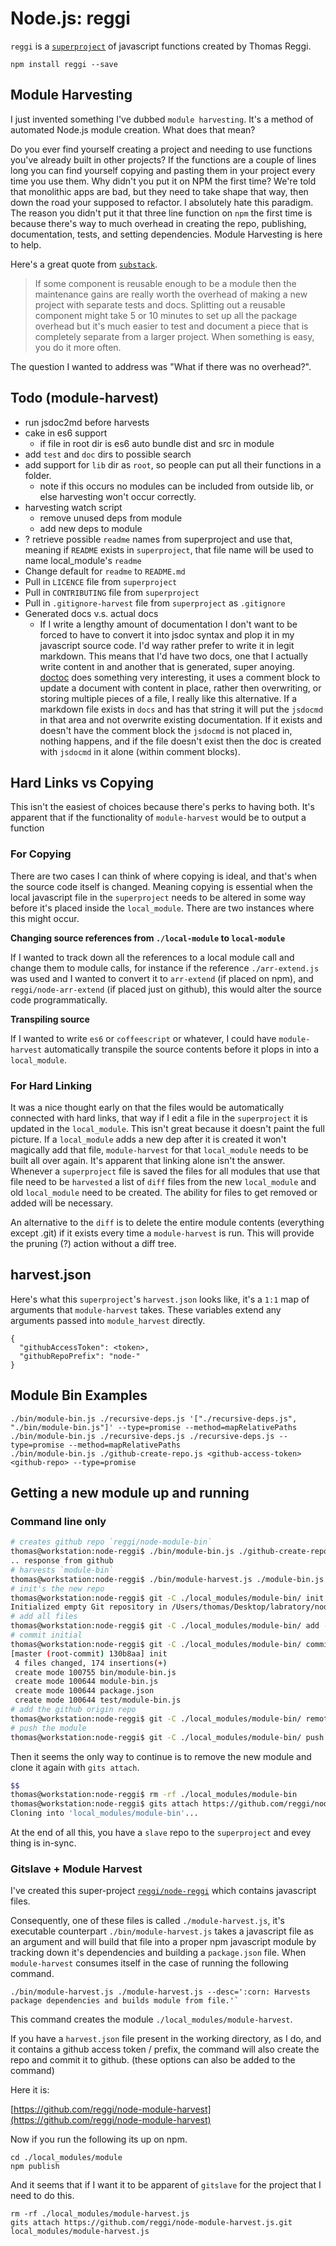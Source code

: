 # Node.js: reggi

`reggi` is a [`superproject`](http://gitslave.sourceforge.net/) of javascript functions created by Thomas Reggi.

```
npm install reggi --save
```

## Module Harvesting

I just invented something I've dubbed `module harvesting`. It's a method of automated Node.js module creation. What does that mean?

Do you ever find yourself creating a project and needing to use functions you've already built in other projects? If the functions are a couple of lines long you can find yourself copying and pasting them in your project every time you use them. Why didn't you put it on NPM the first time? We're told that monolithic apps are bad, but they need to take shape that way, then down the road your supposed to refactor. I absolutely hate this paradigm. The reason you didn't put it that three line function on `npm` the first time is because there's way to much overhead in creating the repo, publishing, documentation, tests, and setting dependencies. Module Harvesting is here to help.

Here's a great quote from [`substack`](http://substack.net/how_I_write_modules).

> If some component is reusable enough to be a module then the maintenance gains are really worth the overhead of making a new project with separate tests and docs. Splitting out a reusable component might take 5 or 10 minutes to set up all the package overhead but it's much easier to test and document a piece that is completely separate from a larger project. When something is easy, you do it more often.

The question I wanted to address was "What if there was no overhead?".

## Todo (module-harvest)

* run jsdoc2md before harvests
* cake in es6 support
  * if file in root dir is es6 auto bundle dist and src in module
* add `test` and `doc` dirs to possible search
* add support for `lib` dir as `root`, so people can put all their functions in a folder.
  * note if this occurs no modules can be included from outside lib, or else harvesting won't occur correctly.
* harvesting watch script
  * remove unused deps from module
  * add new deps to module
* ? retrieve possible `readme` names from superproject and use that, meaning if `README` exists in `superproject`, that file name will be used to name local_module's `readme`
* Change default for `readme` to `README.md`
* Pull in `LICENCE` file from `superproject`
* Pull in `CONTRIBUTING` file from `superproject`
* Pull in `.gitignore-harvest` file from `superproject` as `.gitignore`
* Generated docs v.s. actual docs
  * If I write a lengthy amount of documentation I don't want to be forced to have to convert it into jsdoc syntax and plop it in my javascript source code. I'd way rather prefer to write it in legit markdown. This means that I'd have two docs, one that I actually write content in and another that is generated, super anoying. [doctoc](https://github.com/thlorenz/doctoc) does something very interesting, it uses a comment block to update a document with content in place, rather then overwriting, or storing multiple pieces of a file, I really like this alternative. If a markdown file exists in `docs` and has that string it will put the `jsdocmd` in that area and not overwrite existing documentation. If it exists and doesn't have the comment block the `jsdocmd` is not placed in, nothing happens, and if the file doesn't exist then the doc is created with `jsdocmd` in it alone (within comment blocks).

## Hard Links vs Copying

This isn't the easiest of choices because there's perks to having both. It's apparent that if the functionality of `module-harvest` would be to output a function

### For Copying

There are two cases I can think of where copying is ideal, and that's when the source code itself is changed. Meaning copying is essential when the local javascript file in the `superproject` needs to be altered in some way before it's placed inside the `local_module`. There are two instances where this might occur.

__Changing source references from `./local-module` to `local-module`__

If I wanted to track down all the references to a local module call and change them to module calls, for instance if the reference `./arr-extend.js` was used and I wanted to convert it to `arr-extend` (if placed on npm), and `reggi/node-arr-extend` (if placed just on github), this would alter the source code programmatically.

__Transpiling source__

If I wanted to write `es6` or `coffeescript` or whatever, I could have `module-harvest` automatically transpile the source contents before it plops in into a `local_module`.

### For Hard Linking

It was a nice thought early on that the files would be automatically connected with hard links, that way if I edit a file in the `superproject` it is updated in the `local_module`. This isn't great because it doesn't paint the full picture. If a `local_module` adds a new dep after it is created it won't magically add that file, `module-harvest` for that `local_module` needs to be built all over again. It's apparent that linking alone isn't the answer. Whenever a `superproject` file is saved the files for all modules that use that file need to be `harvested` a list of `diff` files from the new `local_module` and old `local_module` need to be created. The ability for files to get removed or added will be necessary.

An alternative to the `diff` is to delete the entire module contents (everything except .git) if it exists every time a `module-harvest` is run. This will provide the pruning (?) action without a diff tree.

## harvest.json

Here's what this `superproject`'s `harvest.json` looks like, it's a `1:1` map of arguments that `module-harvest` takes. These variables extend any arguments passed into `module_harvest` directly.

```
{
  "githubAccessToken": <token>,
  "githubRepoPrefix": "node-"
}
```

## Module Bin Examples

```
./bin/module-bin.js ./recursive-deps.js '["./recursive-deps.js", "./bin/module-bin.js"]' --type=promise --method=mapRelativePaths
./bin/module-bin.js ./recursive-deps.js ./recursive-deps.js --type=promise --method=mapRelativePaths
./bin/module-bin.js ./github-create-repo.js <github-access-token> <github-repo> --type=promise
```

## Getting a new module up and running

### Command line only

```bash
# creates github repo `reggi/node-module-bin`
thomas@workstation:node-reggi$ ./bin/module-bin.js ./github-create-repo.js <github-access-token> node-module-bin --type=promise
.. response from github
# harvests `module-bin`
thomas@workstation:node-reggi$ ./bin/module-harvest.js ./module-bin.js
# init's the new repo
thomas@workstation:node-reggi$ git -C ./local_modules/module-bin/ init
Initialized empty Git repository in /Users/thomas/Desktop/labratory/node-reggi/local_modules/module-bin/.git/
# add all files
thomas@workstation:node-reggi$ git -C ./local_modules/module-bin/ add -A
# commit initial
thomas@workstation:node-reggi$ git -C ./local_modules/module-bin/ commit -m 'init'
[master (root-commit) 130b8aa] init
 4 files changed, 174 insertions(+)
 create mode 100755 bin/module-bin.js
 create mode 100644 module-bin.js
 create mode 100644 package.json
 create mode 100644 test/module-bin.js
# add the github origin repo
thomas@workstation:node-reggi$ git -C ./local_modules/module-bin/ remote add origin https://github.com/reggi/node-module-bin.git
# push the module
thomas@workstation:node-reggi$ git -C ./local_modules/module-bin/ push origin master
```

Then it seems the only way to continue is to remove the new module and clone it again with `gits attach`.

```bash
$$
thomas@workstation:node-reggi$ rm -rf ./local_modules/module-bin
thomas@workstation:node-reggi$ gits attach https://github.com/reggi/node-module-bin.git local_modules/module-bin
Cloning into 'local_modules/module-bin'...
```

At the end of all this, you have a `slave` repo to the `superproject` and evey thing is in-sync.

### Gitslave + Module Harvest

I've created this super-project [`reggi/node-reggi`](https://github.com/reggi/node-reggi) which contains javascript files.

Consequently, one of these files is called `./module-harvest.js`, it's executable counterpart `./bin/module-harvest.js` takes a javascript file as an argument and will build that file into a proper npm javascript module by tracking down it's dependencies and building a `package.json` file. When `module-harvest` consumes itself in the case of running the following command.

```
./bin/module-harvest.js ./module-harvest.js --desc=':corn: Harvests package dependencies and builds module from file.'`
```

This command creates the module `./local_modules/module-harvest`.

If you have a `harvest.json` file present in the working directory, as I do, and it contains a github access token / prefix, the command will also create the repo and commit it to github. (these options can also be added to the command)

Here it is:

[https://github.com/reggi/node-module-harvest](https://github.com/reggi/node-module-harvest)

Now if you run the following its up on npm.

```
cd ./local_modules/module
npm publish
```

And it seems that if I want it to be apparent of `gitslave` for the project that I need to do this.

```
rm -rf ./local_modules/module-harvest.js
gits attach https://github.com/reggi/node-module-harvest.js.git local_modules/module-harvest.js
```
